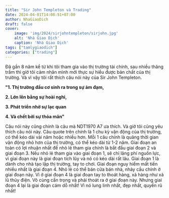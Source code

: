 ```yaml
---
title: "Sir John Templeton và Trading"
date: 2024-04-01T14:08:51+07:00
author: NhaGiaoDich
draft: false
cover:
    image: 'img/2024/sirjohntempleton/sirjohn.jpg'
    alt: 'Nhà Giao Dịch'
    caption: 'Nhà Giao Dịch'
tags: ["tamlygiaodich"]
categories: ["trading"]
---
```


Đã gần 8 năm kể từ khi tôi tham gia vào thị trường tài chính, sau nhiều thăng trầm thì giờ tôi cảm nhân mình mới thực sự hiểu được bản chất của thị trường. Và vì vậy tôi rất thích câu nói này của Sir John Templeton.

**"1. Thị trường đầu cơ sinh ra trong sự ảm đạm,** 

**2. Lớn lên bằng sự hoài nghi,**

**3. Phát triển nhờ sự lạc quan**

**4. Và chết bởi sự thỏa mãn"**

Câu nói này cũng chính là câu mà NDT1970 A7 ưa thích. Và giờ tôi cũng yêu thích câu nói này. Câu quote trên chính là 1 chu kỳ vận động của thị trường, có thể kéo dài vài năm hoặc nhiều hơn. Mỗi 1 câu chính là quãng thời gian vận động nhỏ hơn của thị trường, có thể kéo dài từ 1-2 năm. Giai đoạn an toàn có lợi nhuận nhất để  nhỏ lẻ tham gia chính là bắt đầu giai đoạn 2 và giai đoạn 3. Nếu nhỏ lẻ tham gia vào giai đoạn 1, sẽ chỉ lãng phí nguồn lực, vì giai đoạn này là giai đoạn tích lũy và nó có kéo dài rất lâu. Giai đoạn 1 là dành cho nhà tạo lập thị trường, tay to chơi. Giai đoạn nguy hiểm mất tiền nhiều nhất là giai đoạn 4. Nhỏ lẻ có thể bán cửa bán nhà, nhảy cầu chính ở giai đoạn này. Vì ở giai đoạn 4 là giai đoạn tay to thoát hàng, xả hàng như xả lũ thủy điện. Vô cùng cẩn trọng và phải thoát ra ở giai đoạn này. Nhưng giai đoạn 4 lại là giai đoạn cám dỗ nhất! Vì nó lung linh nhất, đẹp nhất, quyến rũ nhất!